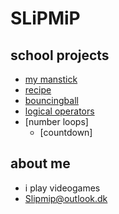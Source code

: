 # SLiPMiP

## school projects

- [my manstick](stickman/)
- [recipe](opskrift/)
- [bouncingball](bouncingball/)
- [logical operators](logicaloperators/)
- [number loops]
    - [countdown]

## about me
- i play videogames 
- Slipmip@outlook.dk